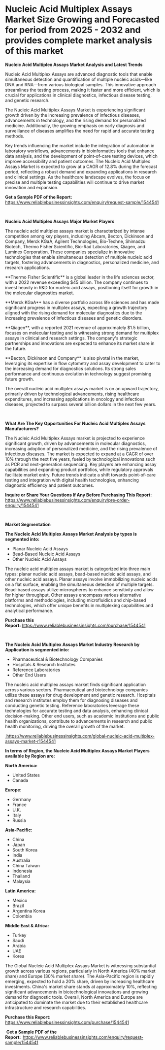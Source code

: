 <p><h1>Nucleic Acid Multiplex Assays Market Size Growing and Forecasted for period from 2025 - 2032 and provides complete market analysis of this market</h1></p><p><strong>Nucleic Acid Multiplex Assays Market Analysis and Latest Trends</strong></p>
<p><p>Nucleic Acid Multiplex Assays are advanced diagnostic tools that enable simultaneous detection and quantification of multiple nucleic acids—like DNA and RNA—from various biological samples. This innovative approach streamlines the testing process, making it faster and more efficient, which is crucial for applications in clinical diagnostics, infectious disease testing, and genetic research.</p><p>The Nucleic Acid Multiplex Assays Market is experiencing significant growth driven by the increasing prevalence of infectious diseases, advancements in technology, and the rising demand for personalized medicine. Additionally, the growing emphasis on early diagnosis and surveillance of diseases amplifies the need for rapid and accurate testing methods. </p><p>Key trends influencing the market include the integration of automation in laboratory workflows, advancements in bioinformatics tools that enhance data analysis, and the development of point-of-care testing devices, which improve accessibility and patient outcomes. The Nucleic Acid Multiplex Assays Market is expected to grow at a CAGR of 12.8% during the forecast period, reflecting a robust demand and expanding applications in research and clinical settings. As the healthcare landscape evolves, the focus on precise and multiple testing capabilities will continue to drive market innovation and expansion.</p></p>
<p><strong>Get a Sample PDF of the Report:&nbsp;</strong> <a href="https://www.reliablebusinessinsights.com/enquiry/request-sample/1544541?utm_campaign=101&utm_medium=2&utm_source=Github&utm_content=ia&utm_term=13042025&utm_id=nucleic-acid-multiplex-assays">https://www.reliablebusinessinsights.com/enquiry/request-sample/1544541</a></p>
<p>&nbsp;</p>
<p><strong>Nucleic Acid Multiplex Assays Major Market Players</strong></p>
<p><p>The nucleic acid multiplex assays market is characterized by intense competition among key players, including Abcam, Becton, Dickinson and Company, Merck KGaA, Agilent Technologies, Bio-Techne, Shimadzu Biotech, Thermo Fisher Scientific, Bio-Rad Laboratories, Qiagen, and Luminex Corporation. These companies specialize in innovative technologies that enable simultaneous detection of multiple nucleic acid targets, fostering advancements in diagnostics, personalized medicine, and research applications.</p><p>**Thermo Fisher Scientific** is a global leader in the life sciences sector, with a 2022 revenue exceeding $45 billion. The company continues to invest heavily in R&D for nucleic acid assays, positioning itself for growth in the molecular diagnostics market.</p><p>**Merck KGaA** has a diverse portfolio across life sciences and has made significant progress in multiplex assays, expecting a growth trajectory aligned with the rising demand for molecular diagnostics due to the increasing prevalence of infectious diseases and genetic disorders.</p><p>**Qiagen**, with a reported 2021 revenue of approximately $1.5 billion, focuses on molecular testing and is witnessing strong demand for multiplex assays in clinical and research settings. The company's strategic partnerships and innovations are expected to enhance its market share in the future.</p><p>**Becton, Dickinson and Company** is also pivotal in the market, leveraging its expertise in flow cytometry and assay development to cater to the increasing demand for diagnostics solutions. Its strong sales performance and continuous evolution in technology suggest promising future growth.</p><p>The overall nucleic acid multiplex assays market is on an upward trajectory, primarily driven by technological advancements, rising healthcare expenditures, and increasing applications in oncology and infectious diseases, projected to surpass several billion dollars in the next few years.</p></p>
<p>&nbsp;</p>
<p><strong>What Are The Key Opportunities For Nucleic Acid Multiplex Assays Manufacturers?</strong></p>
<p><p>The Nucleic Acid Multiplex Assays market is projected to experience significant growth, driven by advancements in molecular diagnostics, increasing adoption of personalized medicine, and the rising prevalence of infectious diseases. The market is expected to expand at a CAGR of over 10% through the next five years, fueled by technological innovations such as PCR and next-generation sequencing. Key players are enhancing assay capabilities and expanding product portfolios, while regulatory approvals facilitate market entry. Future trends indicate a shift towards point-of-care testing and integration with digital health technologies, enhancing diagnostic efficiency and patient outcomes.</p></p>
<p><strong>Inquire or Share Your Questions If Any Before Purchasing This Report:</strong> <a href="https://www.reliablebusinessinsights.com/enquiry/pre-order-enquiry/1544541?utm_campaign=101&utm_medium=2&utm_source=Github&utm_content=ia&utm_term=13042025&utm_id=nucleic-acid-multiplex-assays">https://www.reliablebusinessinsights.com/enquiry/pre-order-enquiry/1544541</a></p>
<p>&nbsp;</p>
<p><strong>Market Segmentation</strong></p>
<p><strong>The Nucleic Acid Multiplex Assays Market Analysis by types is segmented into:</strong></p>
<p><ul><li>Planar Nucleic Acid Assays</li><li>Bead-Based Nucleic Acid Assays</li><li>Other Nucleic Acid Assays</li></ul></p>
<p><p>The nucleic acid multiplex assays market is categorized into three main types: planar nucleic acid assays, bead-based nucleic acid assays, and other nucleic acid assays. Planar assays involve immobilizing nucleic acids on a flat surface, enabling the simultaneous detection of multiple targets. Bead-based assays utilize microspheres to enhance sensitivity and allow for higher throughput. Other assays encompass various alternative platforms and methodologies, including microfluidics and chip-based technologies, which offer unique benefits in multiplexing capabilities and analytical performance.</p></p>
<p><strong>Purchase this Report:&nbsp;</strong><a href="https://www.reliablebusinessinsights.com/purchase/1544541?utm_campaign=101&utm_medium=2&utm_source=Github&utm_content=ia&utm_term=13042025&utm_id=nucleic-acid-multiplex-assays">https://www.reliablebusinessinsights.com/purchase/1544541</a></p>
<p>&nbsp;</p>
<p><strong>The Nucleic Acid Multiplex Assays Market Industry Research by Application is segmented into:</strong></p>
<p><ul><li>Pharmaceutical & Biotechnology Companies</li><li>Hospitals & Research Institutes</li><li>Reference Laboratories</li><li>Other End Users</li></ul></p>
<p><p>The nucleic acid multiplex assays market finds significant application across various sectors. Pharmaceutical and biotechnology companies utilize these assays for drug development and genetic research. Hospitals and research institutes employ them for diagnosing diseases and conducting genetic testing. Reference laboratories leverage these technologies for accurate testing and data analysis, enhancing clinical decision-making. Other end users, such as academic institutions and public health organizations, contribute to advancements in research and public health monitoring, driving the overall growth of the market.</p></p>
<p><a href="https://www.reliablebusinessinsights.com/global-nucleic-acid-multiplex-assays-market-r1544541?utm_campaign=101&utm_medium=2&utm_source=Github&utm_content=ia&utm_term=13042025&utm_id=nucleic-acid-multiplex-assays">&nbsp;https://www.reliablebusinessinsights.com/global-nucleic-acid-multiplex-assays-market-r1544541</a></p>
<p><strong>In terms of Region, the Nucleic Acid Multiplex Assays Market Players available by Region are:</strong></p>
<p>
    <p> <strong> North America: </strong>
        <ul>
            <li>United States</li>
            <li>Canada</li>
        </ul>
        </p> 
    <p> <strong> Europe: </strong>
        <ul>
            <li>Germany</li>
            <li>France</li>
            <li>U.K.</li>
            <li>Italy</li>
            <li>Russia</li>
        </ul>
        </p> 
    <p> <strong> Asia-Pacific: </strong>
        <ul>
            <li>China</li>
            <li>Japan</li>
            <li>South Korea</li>
            <li>India</li>
            <li>Australia</li>
            <li>China Taiwan</li>
            <li>Indonesia</li>
            <li>Thailand</li>
            <li>Malaysia</li>
        </ul>
        </p> 
    <p> <strong> Latin America: </strong>
        <ul>
            <li>Mexico</li>
            <li>Brazil</li>
            <li>Argentina Korea</li>
            <li>Colombia</li>
        </ul>
        </p> 
    <p> <strong> Middle East & Africa: </strong>
        <ul>
            <li>Turkey</li>
            <li>Saudi</li>
            <li>Arabia</li>
            <li>UAE</li>
            <li>Korea</li>
        </ul>
    </p>
    </p>
<p><p>The Global Nucleic Acid Multiplex Assays Market is witnessing substantial growth across various regions, particularly in North America (40% market share) and Europe (30% market share). The Asia-Pacific region is rapidly emerging, expected to hold a 20% share, driven by increasing healthcare investments. China's market share stands at approximately 10%, reflecting significant advancements in biotechnological innovations and growing demand for diagnostic tools. Overall, North America and Europe are anticipated to dominate the market due to their established healthcare infrastructure and research capabilities.</p></p>
<p><strong>Purchase this Report: </strong><a href="https://www.reliablebusinessinsights.com/purchase/1544541?utm_campaign=101&utm_medium=2&utm_source=Github&utm_content=ia&utm_term=13042025&utm_id=nucleic-acid-multiplex-assays">https://www.reliablebusinessinsights.com/purchase/1544541</a></p>
<p>&nbsp;<strong>Get a Sample PDF of the Report:&nbsp;&nbsp;</strong><a href="https://www.reliablebusinessinsights.com/enquiry/request-sample/1544541?utm_campaign=101&utm_medium=2&utm_source=Github&utm_content=ia&utm_term=13042025&utm_id=nucleic-acid-multiplex-assays">https://www.reliablebusinessinsights.com/enquiry/request-sample/1544541</a></p>
<p><strong></strong></p>
<p><p></p><p></p><p></p></p>